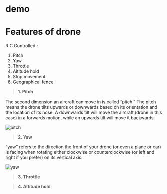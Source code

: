 # demo
# Features of drone
R C Controlled : 

1. Pitch 
2. Yaw
3. Throttle
4. Altitude hold
5. Stop movement
6. Geographical fence

> **1. Pitch**

The second dimension an aircraft can move in is called “pitch.” The pitch means the drone tilts upwards or downwards based on its orientation and the location of its nose. A downwards tilt will move the aircraft (drone in this case) in a forwards motion, while an upwards tilt will move it backwards.

![pitch](https://images.squarespace-cdn.com/content/v1/5b1566faf407b4c2d4edc8e2/1528337221637-4YYWEN30OKV2OSGBIB4H/Pitch.png?format=750w)

> **2. Yaw**

“yaw” refers to the direction the front of your drone (or even a plane or car) is facing when rotating either clockwise or counterclockwise (or left and right if you prefer) on its vertical axis.

![yaw](https://images.squarespace-cdn.com/content/v1/5b1566faf407b4c2d4edc8e2/1528337146183-2JHYTR3POC14B5FQGWUT/image-asset.png?format=750w)

> **3. Throttle**


> **4. Altitude hold**
